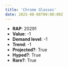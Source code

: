 ```yaml
---
title: 'Chrome Glasses'
date: 2025-08-06T00:00:00Z
---
```

- **RAP**: 20291
- **Value**: -1
- **Demand level**: -1
- **Trend**: -1
- **Projected?**: True
- **Hyped?**: True
- **Rare?**: True
